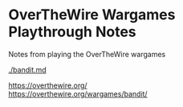 # OverTheWire Wargames Playthrough Notes

Notes from playing the OverTheWire wargames

[./bandit.md](./bandit.md)

<https://overthewire.org/>  
<https://overthewire.org/wargames/bandit/>
